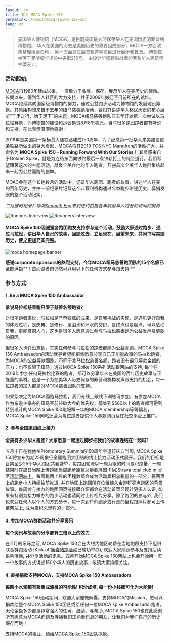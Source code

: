 ```yaml
---
layout: cn
title: 有关 MOCA Spike 150
permalink: /about/moca-spike-150-cn/
lang: cn
---
```


> 美国华人博物馆（MOCA）是目前美国最大的保存华人在美国历史的非营利博物馆。 华人在美国的历史是美国历史的重要组成部分，MOCA一方面收集整理档案资料， 另一方面通过展览教育等项目进行展示和普及。 博物馆坐落于曼哈顿华埠的中央街215号， 由设计华盛顿越战墙的著名华人建筑师林璎设计。


### 活动起始:

[MOCA](moca/)自1980年建成以来，一直致力于收集、保存、展示华人在美历史的使命。长期以来，得到华人社区的大力支持，并于2009年搬迁至目前所在的馆址。MOCA继续其向国家级博物馆的努力，通过公益跑步活动为博物馆的发展建设筹款。其原始构想来自于去年的纽马慈善跑活动，紧扣其讲述华人移民历史的核心展览“千里之行，始于足下”的主题，MOCA纽马慈善跑队自去年开始第一次尝试以马拉松募款，为博物馆的建设和运营集资8万8千美元。当时很多跑团跑者都有听说和支持，在此表示深深地感谢！

2019年是美国第一条横贯大陆铁路建成150周年，为了纪念第一批华人来美建设这条铁路所做出的巨大贡献，MOCA将其2019 TCS NYC Marathon的活动扩大，并命名为 **MOCA Spike 150 – Running Forward With Our Stories！** 其灵感来自于Golden Spike，就是为连结东西向铁路最后一条铁轨打上的纯金道钉。我们希望藉著这次的主题活动，凝聚全美各地的华人跑者，开创首次全美华人跑群集结起来一起为公益而跑的创举。

MOAC会在这个长达数月的活动中，记录华人跑团、跑者的故事，讲述华人在美的百年历史，并拍一部纪录片记载这个非营利机构通过公益跑步讲述历史、募捐发展的整个活动记实。

*二月底时纪录片导演[Kenneth Eng](https://quincyasianresources.org/meet-kenneth-eng)来到纽约拍摄各年龄层华人跑者的访问的剪影*

![Runners Interview](https://user-images.githubusercontent.com/46349226/53707213-023b3b80-3dfc-11e9-90a8-71b6f6a51cac.jpg)
![Reunners Interview](https://user-images.githubusercontent.com/46349226/53707138-aa9cd000-3dfb-11e9-81df-e9b6550cd356.jpg)


#### MOCA Spike 150现诚邀各跑团跑友支持参与这个活动，鼓励大家通过跑步、通过马拉松，讲出华人自己的故事，回顾过去、立足现在、展望未来，共同书写美国历史，使之更加充实完整。

![moca homepage banner](https://user-images.githubusercontent.com/46349226/53707886-db323900-3dfe-11e9-8832-8bb209f2eb52.jpg)

**感谢corporate sponsors的熱烈支持，今年MOCA纽马慈善跑团队的15个名额已**全部满额**！然而跑者們仍然可以用以下的任何方式参与跟支持:**

### 参与方式:

#### 1. Be a MOCA Spike 150 Ambassador

**谁说马拉松慈善跑只限于慈善名额跑者?**

对很多跑者来说，马拉松是严苛锻炼的成果，是自我挑战的实现，是遇见更好自我的体现过程，是庆典、是修行、是泪水和汗水的交织，是终点也是起点，可以感动自我，更能震撼人心，这也是很多人愿意透过参与马拉松慈善跑为公益发声及募款的原因。

但很多人也许没想到，其实任何参与马拉松的跑者都能为公益而跑。MOCA Spike 150 Ambassador的活动就是希望能招集愿意分享自己正能量故事的马拉松跑者，为MOCA的公益募款而跑。不同于拿马拉松慈善名额，跑者没有最低募款金额的压力；也不仅限于纽马，透过MOCA Spike 150系列活动跟网站的支持, 每个在2019年参加任何马拉松比赛的跑者，都可以分享华人在美国的百年历史故事与正能量的素材。这是一个为在美华人历史保存的非营利机构发声跟支持的机会，每一位跑者的加入都是对MOCA慈善团队的支持。

如果您决定为MOCA而跑马拉松，我们有线上跟线下训练可参加，有参加MOCA作为东道主举办的纽马赛前补碳大会的优先权，募集到$500以上的跑者都可得到特别设计的MOCA Spike 150跑服跟一年的MOCA membership等等福利，MOCA Spike 150网站还会为每位跑者提供个人募款网页及在社交平台上推广。 

#### 2. 参与全国跑团线上接力

**全美有多少华人跑团? 大家愿意一起透过脚步把我们的故事连结在一起吗?**

五月十日在犹他州Promontory Summit的150周年金道钉庆典当周, MOCA Spike 150将宣布为期25周象征全国跑团大团结的线上接力活动正式展开。我们的目标是召集至少25个华人跑团共襄盛举，每跑团轮流以一周为限的时间累积跑量，一周结束时在周日当晚上传跑团当周跑步距离总量截屏图卡(如Strava total club mile)至[活动网站上](https://www.mocaspike150.org/)，每周跑团上传的里程数都会成为活动累积总跑量的一部分，将网页上的跑步小人持续往前推进, 并在地图上跑团所在位置植入金道钉亮点跑团的背景故事。每周参与接力的跑团网页链接跟介绍都会在活动首页显现让更多人认识, 如果有特别为接力举办的跑步活动也请同时上传相片分享。除了跑团的参与外, 我们也欢迎任何人以个人的方式参予，每一次到户外跑步或行走的里程跟照片都可上传至网站上, 成为累积总里程的一部分。

#### 3. 参加MOCA群跑活动并分享资讯

**每个资讯与故事的分享都有三倍以上的效力...**

在11月的纽马之前, MOCA Spike 150会在大纽约地区轮番在当地跑群支持下组织联合群跑活动 (Kick off[新春猪跑活动](/events/2019/02/10/MOCA-Spike-150-野豬迎春記)已成功举办), 欢迎大家踊跃参与及支持后续系列活动, 并分享活动的讯息。四月开始MOCA Spike 150网站上也会开始用一天一个故事的方式讲述150个华人的历史故事，敬请大家持续关注。


#### 4. 直接捐款支持MOCA，支持MOCA Spike 150 Ambassadors

**每颗小水滴都有聚集成涌泉的可能性! 积沙成塔, 每一份小钱都可化为大能量!**

MOCA Spike 150活动期间，欢迎大家慷慨解囊。支持MOCA的Mission，您可以捐款给整个MOCA Spike 150团队或给任何一位MOCA spike Ambassador跑者。无论金额多少都是非常强大的任可、鼓励、与帮助, MOCA Spike 150也在此感谢所有愿意为MOCA而跑及传播我们正能量讯息的朋友，让我们为我们自己的历史保存而跑！

支持MOCA的事业，请给[MOCA Spike 150团队捐款](https://www.crowdrise.com/o/en/campaign/moca-spike-150)。


